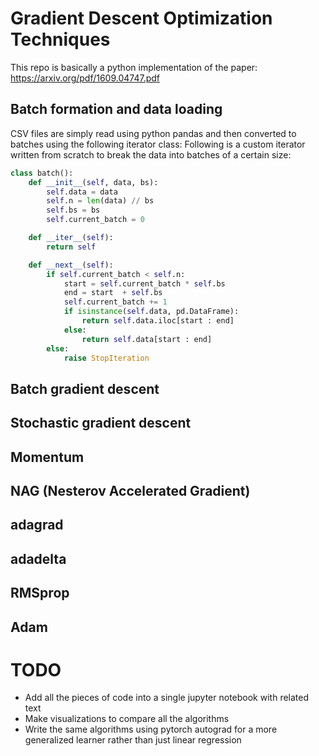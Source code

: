 # Gradient Descent Optimization Techniques
This repo is basically a python implementation of the paper: https://arxiv.org/pdf/1609.04747.pdf

## Batch formation and data loading
CSV files are simply read using python pandas and then converted to batches using the following iterator class:
Following is a custom iterator written from scratch to break the data into batches of a certain size:
```python
class batch():
    def __init__(self, data, bs):
        self.data = data
        self.n = len(data) // bs
        self.bs = bs
        self.current_batch = 0

    def __iter__(self):
        return self

    def __next__(self):
        if self.current_batch < self.n:
            start = self.current_batch * self.bs
            end = start  + self.bs
            self.current_batch += 1
            if isinstance(self.data, pd.DataFrame):
                return self.data.iloc[start : end]
            else:
                return self.data[start : end]
        else:
            raise StopIteration

```
## Batch gradient descent

## Stochastic gradient descent

## Momentum

## NAG (Nesterov Accelerated Gradient)

## adagrad

## adadelta

## RMSprop

## Adam

# TODO
- Add all the pieces of code into a single jupyter notebook with related text
- Make visualizations to compare all the algorithms
- Write the same algorithms using pytorch autograd for a more generalized learner rather than just linear regression
